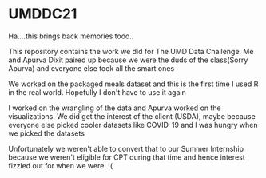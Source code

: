 # UMDDC21

Ha....this brings back memories tooo..


This repository contains the work we did for The UMD Data Challenge. Me and Apurva Dixit paired up because we were the duds of the class(Sorry Apurva) and everyone else took all the smart ones

We worked on the packaged meals dataset and this is the first time I used R in the real world. Hopefully I don't have to use it again


I worked on the wrangling of the data and Apurva worked on the visualizations. We did get the interest of the client (USDA), maybe because everyone else picked cooler datasets like COVID-19 and I was hungry when we picked the datasets

Unfortunately we weren't able to convert that to our Summer Internship because we weren't eligible for CPT during that time and hence interest fizzled out for when we were. :(

